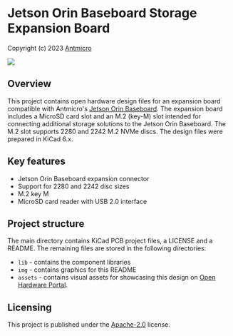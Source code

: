 # Jetson Orin Baseboard Storage Expansion Board

Copyright (c) 2023 [Antmicro](https://www.antmicro.com)

![](img/jetson-orin-baseboard-storage-expansion.png)

## Overview

This project contains open hardware design files for an expansion board compatible with Antmicro's [Jetson Orin Baseboard](https://github.com/antmicro/jetson-orin-baseboard).
The expansion board includes a MicroSD card slot and an M.2 (key-M) slot intended for connecting additional storage solutions to the Jetson Orin Baseboard.
The M.2 slot supports 2280 and 2242 M.2 NVMe discs. 
The design files were prepared in KiCad 6.x.

## Key features

* Jetson Orin Baseboard expansion connector
* Support for 2280 and 2242 disc sizes
* M.2 key M
* MicroSD card reader with USB 2.0 interface

## Project structure 

The main directory contains KiCad PCB project files, a LICENSE and a README.
The remaining files are stored in the following directories: 

* `lib` - contains the component libraries 
* `img` - contains graphics for this README
* `assets` - contains visual assets for showcasing this design on [Open Hardware Portal](https://openhardware.antmicro.com).

## Licensing

This project is published under the [Apache-2.0](LICENSE) license.


